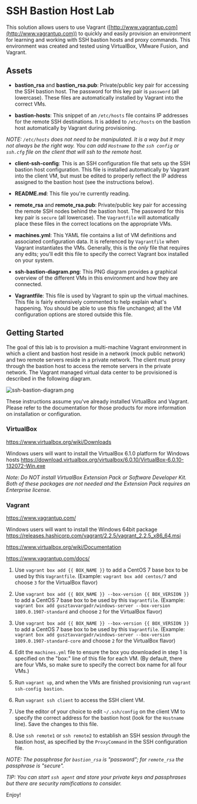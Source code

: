 # SSH Bastion Host Lab

This solution allows users to use Vagrant ([http://www.vagrantup.com](http://www.vagrantup.com)) to quickly and easily provision an environment for learning and working with SSH bastion hosts and proxy commands. This environment was created and tested using VirtualBox, VMware Fusion, and Vagrant.

## Assets

* **bastion\_rsa** and **bastion\_rsa.pub**: Private/public key pair for accessing the SSH bastion host. The password for this key pair is `password` (all lowercase). These files are automatically installed by Vagrant into the correct VMs.

* **bastion-hosts**: This snippet of an `/etc/hosts` file contains IP addresses for the remote SSH destinations. It is added to `/etc/hosts` on the bastion host automatically by Vagrant during provisioning.

_NOTE: `/etc/hosts` does not need to be manipulated. It is a way but it may not always be the right way. You can add `Hostname` to the `ssh config` or `ssh.cfg` file on the client that will ssh to the remote host._

* **client-ssh-config**: This is an SSH configuration file that sets up the SSH bastion host configuration. This file is installed automatically by Vagrant into the client VM, but must be edited to properly reflect the IP address assigned to the bastion host (see the instructions below).

* **README.md**: This file you're currently reading.

* **remote\_rsa** and **remote\_rsa.pub**: Private/public key pair for accessing the remote SSH nodes behind the bastion host. The password for this key pair is `secure` (all lowercase). The `Vagrantfile` will automatically place these files in the correct locations on the appropriate VMs.

* **machines.yml**: This YAML file contains a list of VM definitions and associated configuration data. It is referenced by `Vagrantfile` when Vagrant instantiates the VMs. Generally, this is the _only_ file that requires any edits; you'll edit this file to specify the correct Vagrant box installed on your system.

* **ssh-bastion-diagram.png**: This PNG diagram provides a graphical overview of the different VMs in this environment and how they are connected.

* **Vagrantfile**: This file is used by Vagrant to spin up the virtual machines. This file is fairly extensively commented to help explain what's happening. You should be able to use this file unchanged; all the VM configuration options are stored outside this file.

## Getting Started
The goal of this lab is to provision a multi-machine Vagrant environment in which a client and bastion host reside in a network (mock public network) and two remote servers reside in a private network. The client must proxy through the bastion host to access the remote servers in the private network. The Vagrant managed virtual data center to be provisioned is described in the following diagram.

![ssh-bastion-diagram.png](ssh-bastion-diagram.png)

These instructions assume you've already installed VirtualBox and Vagrant. Please refer to the documentation for those products for more information on installation or configuration.


### VirtualBox
https://www.virtualbox.org/wiki/Downloads
 
Windows users will want to install the VirtualBox 6.1.0 platform for Windows hosts
https://download.virtualbox.org/virtualbox/6.0.10/VirtualBox-6.0.10-132072-Win.exe
 
_Note: Do NOT install VirtualBox Extension Pack or Software Developer Kit. Both of these packages are not needed and the Extension Pack requires an Enterprise license._
 
### Vagrant
https://www.vagrantup.com/
 
Windows users will want to install the Windows 64bit package
https://releases.hashicorp.com/vagrant/2.2.5/vagrant_2.2.5_x86_64.msi

https://www.virtualbox.org/wiki/Documentation

https://www.vagrantup.com/docs/

1. Use `vagrant box add {{ BOX_NAME }}` to add a CentOS 7 base box to be used by this `Vagrantfile`. (Example: `vagrant box add centos/7` and choose `3` for the VirtualBox flavor)

1. Use `vagrant box add {{ BOX_NAME }} --box-version {{ BOX_VERSION }}` to add a CentOS 7 base box to be used by this `Vagrantfile`. (Example: `vagrant box add gusztavvargadr/windows-server --box-version 1809.0.1907-standard` and choose `2` for the VirtualBox flavor)

1. Use `vagrant box add {{ BOX_NAME }} --box-version {{ BOX_VERSION }}` to add a CentOS 7 base box to be used by this `Vagrantfile`. (Example: `vagrant box add gusztavvargadr/windows-server --box-version 1809.0.1907-standard-core` and choose `2` for the VirtualBox flavor)

1. Edit the `machines.yml` file to ensure the box you downloaded in step 1 is specified on the "box:" line of this file for each VM. (By default, there are four VMs, so make sure to specify the correct box name for all four VMs.)

1. Run `vagrant up`, and when the VMs are finished provisioning run `vagrant ssh-config bastion`.

1. Run `vagrant ssh client` to access the SSH client VM.

1. Use the editor of your choice to edit `~/.ssh/config` on the client VM to specify the correct address for the bastion host (look for the `Hostname` line). Save the changes to this file.

1. Use `ssh remote1` or `ssh remote2` to establish an SSH session _through_ the bastion host, as specified by the `ProxyCommand` in the SSH configuration file.

_NOTE: The passphrase for `bastion_rsa` is "password"; for `remote_rsa` the passphrase is "secure"._

_TIP: You can start `ssh agent` and store your private keys and passphrases but there are security ramifications to consider._


Enjoy!
